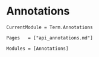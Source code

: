 # Annotations
```@meta
CurrentModule = Term.Annotations
```


```@index
Pages   = ["api_annotations.md"]
```

```@autodocs
Modules = [Annotations]
```